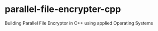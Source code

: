 # parallel-file-encrypter-cpp
Building Parallel File Encryptor in C++ using applied Operating Systems

